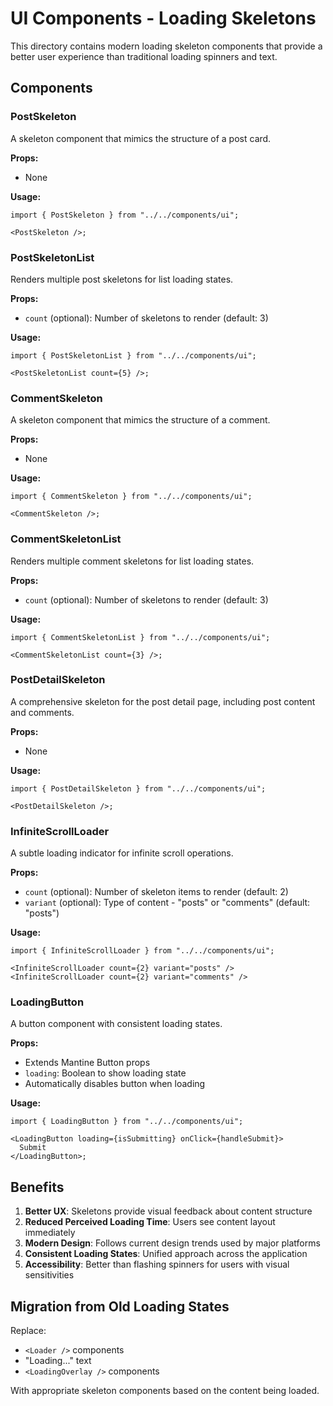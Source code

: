# UI Components - Loading Skeletons

This directory contains modern loading skeleton components that provide a better user experience than traditional loading spinners and text.

## Components

### PostSkeleton

A skeleton component that mimics the structure of a post card.

**Props:**

- None

**Usage:**

```tsx
import { PostSkeleton } from "../../components/ui";

<PostSkeleton />;
```

### PostSkeletonList

Renders multiple post skeletons for list loading states.

**Props:**

- `count` (optional): Number of skeletons to render (default: 3)

**Usage:**

```tsx
import { PostSkeletonList } from "../../components/ui";

<PostSkeletonList count={5} />;
```

### CommentSkeleton

A skeleton component that mimics the structure of a comment.

**Props:**

- None

**Usage:**

```tsx
import { CommentSkeleton } from "../../components/ui";

<CommentSkeleton />;
```

### CommentSkeletonList

Renders multiple comment skeletons for list loading states.

**Props:**

- `count` (optional): Number of skeletons to render (default: 3)

**Usage:**

```tsx
import { CommentSkeletonList } from "../../components/ui";

<CommentSkeletonList count={3} />;
```

### PostDetailSkeleton

A comprehensive skeleton for the post detail page, including post content and comments.

**Props:**

- None

**Usage:**

```tsx
import { PostDetailSkeleton } from "../../components/ui";

<PostDetailSkeleton />;
```

### InfiniteScrollLoader

A subtle loading indicator for infinite scroll operations.

**Props:**

- `count` (optional): Number of skeleton items to render (default: 2)
- `variant` (optional): Type of content - "posts" or "comments" (default: "posts")

**Usage:**

```tsx
import { InfiniteScrollLoader } from "../../components/ui";

<InfiniteScrollLoader count={2} variant="posts" />
<InfiniteScrollLoader count={2} variant="comments" />
```

### LoadingButton

A button component with consistent loading states.

**Props:**

- Extends Mantine Button props
- `loading`: Boolean to show loading state
- Automatically disables button when loading

**Usage:**

```tsx
import { LoadingButton } from "../../components/ui";

<LoadingButton loading={isSubmitting} onClick={handleSubmit}>
  Submit
</LoadingButton>;
```

## Benefits

1. **Better UX**: Skeletons provide visual feedback about content structure
2. **Reduced Perceived Loading Time**: Users see content layout immediately
3. **Modern Design**: Follows current design trends used by major platforms
4. **Consistent Loading States**: Unified approach across the application
5. **Accessibility**: Better than flashing spinners for users with visual sensitivities

## Migration from Old Loading States

Replace:

- `<Loader />` components
- "Loading..." text
- `<LoadingOverlay />` components

With appropriate skeleton components based on the content being loaded.
